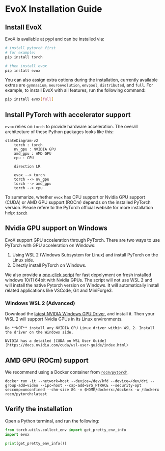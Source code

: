 # EvoX Installation Guide

## Install EvoX

EvoX is available at pypi and can be installed via:

```bash
# install pytorch first
# for example:
pip install torch

# then install evox
pip install evox
```

You can also assign extra options during the installation, currently available extras are `gymnasium`, `neuroevolution`, `envpool`, `distributed`, and `full`. For example, to install EvoX with all features, run the following command:

```bash
pip install evox[full]
```

## Install PyTorch with accelerator support

`evox` relies on `torch` to provide hardware acceleration.
The overall architecture of these Python packages looks like this:

```{mermaid}
stateDiagram-v2
    torch : torch
    nv_gpu : NVIDIA GPU
    amd_gpu : AMD GPU
    cpu : CPU

    direction LR

    evox --> torch
    torch --> nv_gpu
    torch --> amd_gpu
    torch --> cpu
```

To summarize, whether `evox` has CPU support or Nvidia GPU support (CUDA) or AMD GPU support (ROCm) depends on the installed PyTorch version. Please refere to the PyTorch official website for more installation help: [`torch`](https://pytorch.org/)


## Nvidia GPU support on Windows

EvoX support GPU acceleration through PyTorch.
There are two ways to use PyTorch with GPU acceleration on Windows:

1. Using WSL 2 (Windows Subsystem for Linux) and install PyTorch on the Linux side.
2. Directly install PyTorch on Windows.

We also provide a [one-click script]() for fast depolyment on fresh installed windows 10/11 64bit with Nvidia GPUs. The script will not use WSL 2 and will install the native Pytorch version on Windows. It will automatically install related applications like VSCode, Git and MiniForge3.

### Windows WSL 2 (Advanced)

Download the [latest NVIDIA Windows GPU Driver](https://www.nvidia.com/Download/index.aspx?lang=en-us), and install it. Then your WSL 2 will support Nvidia GPUs in its Linux environments.

```{warning}
Do **NOT** install any NVIDIA GPU Linux driver within WSL 2. Install the driver on the Windows side.
```

```{seealso}
NVIDIA has a detailed [CUDA on WSL User Guide](https://docs.nvidia.com/cuda/wsl-user-guide/index.html)
```

## AMD GPU (ROCm) support

We recommend using a Docker container from [`rocm/pytorch`](https://hub.docker.com/r/rocm/pytorch).

```shell
docker run -it --network=host --device=/dev/kfd --device=/dev/dri --group-add=video --ipc=host --cap-add=SYS_PTRACE --security-opt seccomp=unconfined --shm-size 8G -v $HOME/dockerx:/dockerx -w /dockerx rocm/pytorch​:latest
```

## Verify the installation

Open a Python terminal, and run the following:

```python
from torch.utils.collect_env import get_pretty_env_info
import evox

print(get_pretty_env_info())
```
